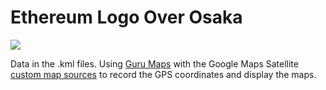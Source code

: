 # Ethereum Logo Over Osaka

![](IMG_2942.PNG)

Data in the .kml files. Using [Guru Maps](https://gurumaps.app/) with the Google Maps Satellite [custom map sources](https://custom-map-source.appspot.com/) to record the GPS coordinates and display the maps.
